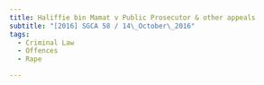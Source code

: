 ```yaml
---
title: Haliffie bin Mamat v Public Prosecutor & other appeals 
subtitle: "[2016] SGCA 58 / 14\_October\_2016"
tags:
  - Criminal Law
  - Offences
  - Rape

---
```


